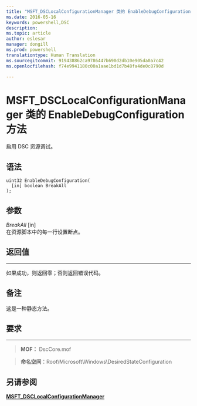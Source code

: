 ```yaml
---
title: "MSFT_DSCLocalConfigurationManager 类的 EnableDebugConfiguration 方法"
ms.date: 2016-05-16
keywords: powershell,DSC
description: 
ms.topic: article
author: eslesar
manager: dongill
ms.prod: powershell
translationtype: Human Translation
ms.sourcegitcommit: 919438862ca9786447b690d2db10e905da0a7c42
ms.openlocfilehash: f74e9941180c00a1aae1bd1d7b48fa4de0c8790d

---
```



# MSFT_DSCLocalConfigurationManager 类的 EnableDebugConfiguration 方法

启用 DSC 资源调试。

语法
------

```mof
uint32 EnableDebugConfiguration(
  [in] boolean BreakAll
);
```

参数
----------

*BreakAll* \[in\]  
在资源脚本中的每一行设置断点。

## 返回值
------------

如果成功，则返回零；否则返回错误代码。

## 备注

这是一种静态方法。

## 要求
------------
>**MOF：** DscCore.mof

>**命名空间**：Root\Microsoft\Windows\DesiredStateConfiguration


## 另请参阅


[**MSFT_DSCLocalConfigurationManager**](msft-dsclocalconfigurationmanager.md)
 

 






<!--HONumber=Aug16_HO3-->


